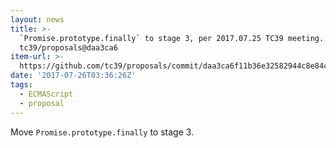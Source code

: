 ```yaml
---
layout: news
title: >-
  `Promise.prototype.finally` to stage 3, per 2017.07.25 TC39 meeting. ·
  tc39/proposals@daa3ca6
item-url: >-
  https://github.com/tc39/proposals/commit/daa3ca6f11b36e32582944c8e84c3f86328d25ba
date: '2017-07-26T03:36:26Z'
tags:
  - ECMAScript
  - proposal
---
```

Move `Promise.prototype.finally` to stage 3.
